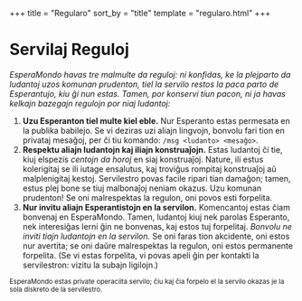 +++
title = "Regularo"
sort_by = "title"
template = "regularo.html"
+++

# Servilaj Reguloj

_EsperaMondo havas tre malmulte da reguloj: ni konfidas, ke la plejparto da ludantoj uzos komunan prudenton, tiel la servilo restos la paca parto de Esperantujo, kiu ĝi nun estas.
Tamen, por konservi tiun pacon, ni ja havas kelkajn bazegajn regulojn por niaj ludantoj:_

1.  **Uzu Esperanton tiel multe kiel eble.**
    Nur Esperanto estas permesata en la publika babilejo.
    Se vi deziras uzi aliajn lingvojn, bonvolu fari tion en privataj mesaĝoj, per ĉi tiu komando: `/msg <ludanto> <mesaĝo>`.
2.  **Respektu aliajn ludantojn kaj iliajn konstruaĵojn.**
    Estas ludantoj ĉi tie, kiuj elspezis _centojn da horoj_ en siaj konstruaĵoj.
    Nature, ili estus kolerigitaj se ili iutage ensalutus, kaj troviĝus rompitaj konstruaĵoj aŭ malplenigitaj kestoj.
    Servilestro povas facile ripari tian damaĝon; tamen, estus plej bone se tiuj malbonaĵoj neniam okazus.
    Uzu komunan prudenton!
    Se oni malrespektas la regulon, oni povos esti forpelita.
3.  **Nur invitu aliajn Esperantistojn en la servilon.**
    Komencantoj estas ĉiam bonvenaj en EsperaMondo.
    Tamen, ludantoj kiuj nek parolas Esperanto, nek interesiĝas lerni ĝin ne bonvenas, kaj estos tuj forpelitaj.
    _Bonvolu ne inviti tiajn ludantojn en la servilon._
    Se oni faras tion akcidente, oni estos nur avertita; se oni daŭre malrespektas la regulon, oni estos permanente forpelita.
    (Se vi estas forpelita, vi povas apeli ĝin per kontakti la servilestron: vizitu la subajn ligilojn.)

<small>EsperaMondo estas private operaciita servilo; ĉiu kaj ĉia forpelo el la servilo okazas je la sola diskreto de la servilestro.</small>
